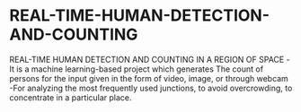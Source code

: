 # REAL-TIME-HUMAN-DETECTION-AND-COUNTING
REAL-TIME HUMAN DETECTION AND COUNTING IN A REGION OF SPACE -It is a machine learning-based project which generates The count of persons for the input given in the form of video, image, or through webcam -For analyzing the most frequently used junctions, to avoid overcrowding, to concentrate in a particular place.
